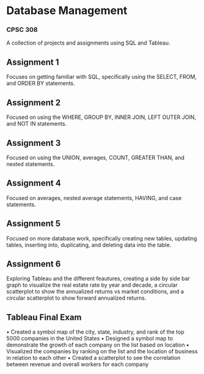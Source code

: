 # Database Management
### CPSC 308

A collection of projects and assignments using SQL and Tableau. 

## Assignment 1

Focuses on getting familiar with SQL, specifically using the SELECT, FROM, and ORDER BY statements. 

## Assignment 2

Focused on using the WHERE, GROUP BY, INNER JOIN, LEFT OUTER JOIN, and NOT IN statements.

## Assignment 3

Focused on using the UNION, averages, COUNT, GREATER THAN, and nested statements.

## Assignment 4

Focused on averages, nested average statements, HAVING, and case statements.

## Assignment 5

Focused on more database work, specifically creating new tables, updating tables, inserting into, duplicating, and deleting data into the table. 

## Assignment 6

Exploring Tableau and the different feautures, creating a side by side bar graph to visualize the real estate rate by year and decade, a circular scatterplot to show the annualized returns vs market conditions, and a circular scatterplot to show forward annualized returns.

## Tableau Final Exam

• Created a symbol map of the city, state, industry, and rank of the top 5000 companies in the United States
• Designed a symbol map to demonstrate the growth of each company on the list based on location
• Visualized the companies by ranking on the list and the location of business in relation to each other
• Created a scatterplot to see the correlation between revenue and overall workers for each company


